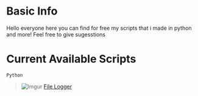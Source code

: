 # Basic Info

Hello everyone here you can find for free my scripts that i made in python and more! Feel free to give sugesstions

# Current Available Scripts

`Python`
> ![Imgur](https://i.imgur.com/oWNJ7LPs.png) [File Logger](https://github.com/MatixAndr09/My-Scripts/blob/main/File%20Logger/FileLogger.py)

